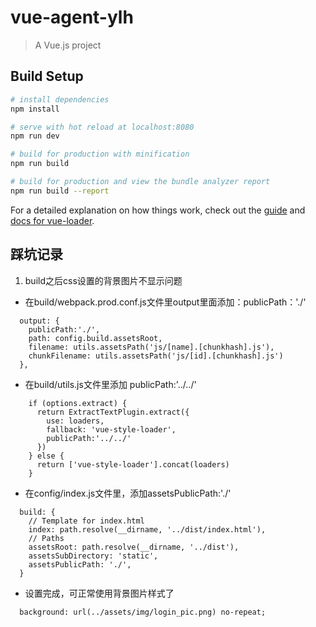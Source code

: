 # vue-agent-ylh

> A Vue.js project

## Build Setup

``` bash
# install dependencies
npm install

# serve with hot reload at localhost:8080
npm run dev

# build for production with minification
npm run build

# build for production and view the bundle analyzer report
npm run build --report
```

For a detailed explanation on how things work, check out the [guide](http://vuejs-templates.github.io/webpack/) and [docs for vue-loader](http://vuejs.github.io/vue-loader).

## 踩坑记录

1. build之后css设置的背景图片不显示问题
+ 在build/webpack.prod.conf.js文件里output里面添加：publicPath：'./'
```
  output: {
    publicPath:'./',
    path: config.build.assetsRoot,
    filename: utils.assetsPath('js/[name].[chunkhash].js'),
    chunkFilename: utils.assetsPath('js/[id].[chunkhash].js')
  },
```
+ 在build/utils.js文件里添加 publicPath:'../../'
```
    if (options.extract) {
      return ExtractTextPlugin.extract({
        use: loaders,
        fallback: 'vue-style-loader',
        publicPath:'../../'
      })
    } else {
      return ['vue-style-loader'].concat(loaders)
    }
```
+ 在config/index.js文件里，添加assetsPublicPath:'./'
```
  build: {
    // Template for index.html
    index: path.resolve(__dirname, '../dist/index.html'),
    // Paths
    assetsRoot: path.resolve(__dirname, '../dist'),
    assetsSubDirectory: 'static',
    assetsPublicPath: './',
  } 
```
+ 设置完成，可正常使用背景图片样式了
```
  background: url(../assets/img/login_pic.png) no-repeat;
```
